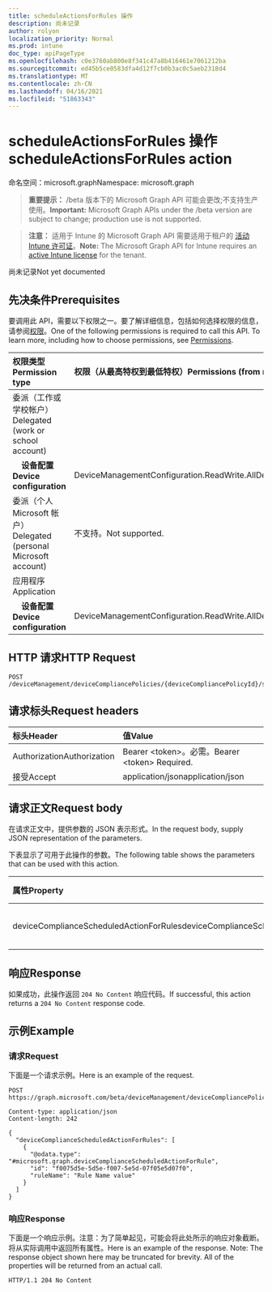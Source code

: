 ```yaml
---
title: scheduleActionsForRules 操作
description: 尚未记录
author: rolyon
localization_priority: Normal
ms.prod: intune
doc_type: apiPageType
ms.openlocfilehash: c0e3760ab800e8f341c47a8b416461e7061212ba
ms.sourcegitcommit: ed45b5ce0583dfa4d12f7cb0b3ac0c5aeb2318d4
ms.translationtype: MT
ms.contentlocale: zh-CN
ms.lasthandoff: 04/16/2021
ms.locfileid: "51863343"
---
```

# <a name="scheduleactionsforrules-action"></a><span data-ttu-id="63cad-103">scheduleActionsForRules 操作</span><span class="sxs-lookup"><span data-stu-id="63cad-103">scheduleActionsForRules action</span></span>

<span data-ttu-id="63cad-104">命名空间：microsoft.graph</span><span class="sxs-lookup"><span data-stu-id="63cad-104">Namespace: microsoft.graph</span></span>

> <span data-ttu-id="63cad-105">**重要提示：** /beta 版本下的 Microsoft Graph API 可能会更改;不支持生产使用。</span><span class="sxs-lookup"><span data-stu-id="63cad-105">**Important:** Microsoft Graph APIs under the /beta version are subject to change; production use is not supported.</span></span>

> <span data-ttu-id="63cad-106">**注意：** 适用于 Intune 的 Microsoft Graph API 需要适用于租户的 [活动 Intune 许可证](https://go.microsoft.com/fwlink/?linkid=839381)。</span><span class="sxs-lookup"><span data-stu-id="63cad-106">**Note:** The Microsoft Graph API for Intune requires an [active Intune license](https://go.microsoft.com/fwlink/?linkid=839381) for the tenant.</span></span>

<span data-ttu-id="63cad-107">尚未记录</span><span class="sxs-lookup"><span data-stu-id="63cad-107">Not yet documented</span></span>

## <a name="prerequisites"></a><span data-ttu-id="63cad-108">先决条件</span><span class="sxs-lookup"><span data-stu-id="63cad-108">Prerequisites</span></span>
<span data-ttu-id="63cad-p101">要调用此 API，需要以下权限之一。要了解详细信息，包括如何选择权限的信息，请参阅[权限](/graph/permissions-reference)。</span><span class="sxs-lookup"><span data-stu-id="63cad-p101">One of the following permissions is required to call this API. To learn more, including how to choose permissions, see [Permissions](/graph/permissions-reference).</span></span>

|<span data-ttu-id="63cad-111">权限类型</span><span class="sxs-lookup"><span data-stu-id="63cad-111">Permission type</span></span>|<span data-ttu-id="63cad-112">权限（从最高特权到最低特权）</span><span class="sxs-lookup"><span data-stu-id="63cad-112">Permissions (from most to least privileged)</span></span>|
|:---|:---|
|<span data-ttu-id="63cad-113">委派（工作或学校帐户）</span><span class="sxs-lookup"><span data-stu-id="63cad-113">Delegated (work or school account)</span></span>||
| <span data-ttu-id="63cad-114">&nbsp; &nbsp; **设备配置**</span><span class="sxs-lookup"><span data-stu-id="63cad-114">&nbsp; &nbsp; **Device configuration**</span></span> | <span data-ttu-id="63cad-115">DeviceManagementConfiguration.ReadWrite.All</span><span class="sxs-lookup"><span data-stu-id="63cad-115">DeviceManagementConfiguration.ReadWrite.All</span></span>|
|<span data-ttu-id="63cad-116">委派（个人 Microsoft 帐户）</span><span class="sxs-lookup"><span data-stu-id="63cad-116">Delegated (personal Microsoft account)</span></span>|<span data-ttu-id="63cad-117">不支持。</span><span class="sxs-lookup"><span data-stu-id="63cad-117">Not supported.</span></span>|
|<span data-ttu-id="63cad-118">应用程序</span><span class="sxs-lookup"><span data-stu-id="63cad-118">Application</span></span>||
| <span data-ttu-id="63cad-119">&nbsp; &nbsp; **设备配置**</span><span class="sxs-lookup"><span data-stu-id="63cad-119">&nbsp; &nbsp; **Device configuration**</span></span> | <span data-ttu-id="63cad-120">DeviceManagementConfiguration.ReadWrite.All</span><span class="sxs-lookup"><span data-stu-id="63cad-120">DeviceManagementConfiguration.ReadWrite.All</span></span>|

## <a name="http-request"></a><span data-ttu-id="63cad-121">HTTP 请求</span><span class="sxs-lookup"><span data-stu-id="63cad-121">HTTP Request</span></span>
<!-- {
  "blockType": "ignored"
}
-->
``` http
POST /deviceManagement/deviceCompliancePolicies/{deviceCompliancePolicyId}/scheduleActionsForRules
```

## <a name="request-headers"></a><span data-ttu-id="63cad-122">请求标头</span><span class="sxs-lookup"><span data-stu-id="63cad-122">Request headers</span></span>
|<span data-ttu-id="63cad-123">标头</span><span class="sxs-lookup"><span data-stu-id="63cad-123">Header</span></span>|<span data-ttu-id="63cad-124">值</span><span class="sxs-lookup"><span data-stu-id="63cad-124">Value</span></span>|
|:---|:---|
|<span data-ttu-id="63cad-125">Authorization</span><span class="sxs-lookup"><span data-stu-id="63cad-125">Authorization</span></span>|<span data-ttu-id="63cad-126">Bearer &lt;token&gt;。必需。</span><span class="sxs-lookup"><span data-stu-id="63cad-126">Bearer &lt;token&gt; Required.</span></span>|
|<span data-ttu-id="63cad-127">接受</span><span class="sxs-lookup"><span data-stu-id="63cad-127">Accept</span></span>|<span data-ttu-id="63cad-128">application/json</span><span class="sxs-lookup"><span data-stu-id="63cad-128">application/json</span></span>|

## <a name="request-body"></a><span data-ttu-id="63cad-129">请求正文</span><span class="sxs-lookup"><span data-stu-id="63cad-129">Request body</span></span>
<span data-ttu-id="63cad-130">在请求正文中，提供参数的 JSON 表示形式。</span><span class="sxs-lookup"><span data-stu-id="63cad-130">In the request body, supply JSON representation of the parameters.</span></span>

<span data-ttu-id="63cad-131">下表显示了可用于此操作的参数。</span><span class="sxs-lookup"><span data-stu-id="63cad-131">The following table shows the parameters that can be used with this action.</span></span>

|<span data-ttu-id="63cad-132">属性</span><span class="sxs-lookup"><span data-stu-id="63cad-132">Property</span></span>|<span data-ttu-id="63cad-133">类型</span><span class="sxs-lookup"><span data-stu-id="63cad-133">Type</span></span>|<span data-ttu-id="63cad-134">说明</span><span class="sxs-lookup"><span data-stu-id="63cad-134">Description</span></span>|
|:---|:---|:---|
|<span data-ttu-id="63cad-135">deviceComplianceScheduledActionForRules</span><span class="sxs-lookup"><span data-stu-id="63cad-135">deviceComplianceScheduledActionForRules</span></span>|<span data-ttu-id="63cad-136">[deviceComplianceScheduledActionForRule](../resources/intune-deviceconfig-devicecompliancescheduledactionforrule.md) 集合</span><span class="sxs-lookup"><span data-stu-id="63cad-136">[deviceComplianceScheduledActionForRule](../resources/intune-deviceconfig-devicecompliancescheduledactionforrule.md) collection</span></span>|<span data-ttu-id="63cad-137">尚未记录</span><span class="sxs-lookup"><span data-stu-id="63cad-137">Not yet documented</span></span>|



## <a name="response"></a><span data-ttu-id="63cad-138">响应</span><span class="sxs-lookup"><span data-stu-id="63cad-138">Response</span></span>
<span data-ttu-id="63cad-139">如果成功，此操作返回 `204 No Content` 响应代码。</span><span class="sxs-lookup"><span data-stu-id="63cad-139">If successful, this action returns a `204 No Content` response code.</span></span>

## <a name="example"></a><span data-ttu-id="63cad-140">示例</span><span class="sxs-lookup"><span data-stu-id="63cad-140">Example</span></span>

### <a name="request"></a><span data-ttu-id="63cad-141">请求</span><span class="sxs-lookup"><span data-stu-id="63cad-141">Request</span></span>
<span data-ttu-id="63cad-142">下面是一个请求示例。</span><span class="sxs-lookup"><span data-stu-id="63cad-142">Here is an example of the request.</span></span>
``` http
POST https://graph.microsoft.com/beta/deviceManagement/deviceCompliancePolicies/{deviceCompliancePolicyId}/scheduleActionsForRules

Content-type: application/json
Content-length: 242

{
  "deviceComplianceScheduledActionForRules": [
    {
      "@odata.type": "#microsoft.graph.deviceComplianceScheduledActionForRule",
      "id": "f0075d5e-5d5e-f007-5e5d-07f05e5d07f0",
      "ruleName": "Rule Name value"
    }
  ]
}
```

### <a name="response"></a><span data-ttu-id="63cad-143">响应</span><span class="sxs-lookup"><span data-stu-id="63cad-143">Response</span></span>
<span data-ttu-id="63cad-p102">下面是一个响应示例。注意：为了简单起见，可能会将此处所示的响应对象截断。将从实际调用中返回所有属性。</span><span class="sxs-lookup"><span data-stu-id="63cad-p102">Here is an example of the response. Note: The response object shown here may be truncated for brevity. All of the properties will be returned from an actual call.</span></span>
``` http
HTTP/1.1 204 No Content
```








